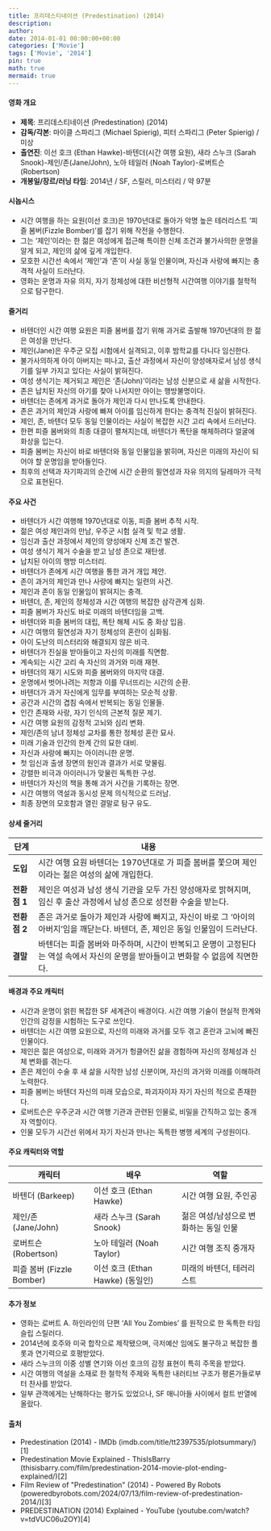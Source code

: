 ```yaml
---
title: 프리데스티네이션 (Predestination) (2014)
description: 
author: 
date: 2014-01-01 00:00:00+00:00
categories: ['Movie']
tags: ['Movie', '2014']
pin: true
math: true
mermaid: true
---
```

#### 영화 개요

- **제목**: 프리데스티네이션 (Predestination) (2014)  
- **감독/각본**: 마이클 스파리그 (Michael Spierig), 피터 스파리그 (Peter Spierig) / 미상  
- **출연진**: 이선 호크 (Ethan Hawke)-바텐더(시간 여행 요원), 새라 스누크 (Sarah Snook)-제인/존(Jane/John), 노아 테일러 (Noah Taylor)-로버트슨(Robertson)  
- **개봉일/장르/러닝 타임**: 2014년 / SF, 스릴러, 미스터리 / 약 97분  

#### 시놉시스

- 시간 여행을 하는 요원(이선 호크)은 1970년대로 돌아가 악명 높은 테러리스트 ‘피즐 봄버(Fizzle Bomber)’를 잡기 위해 작전을 수행한다.  
- 그는 ‘제인’이라는 한 젊은 여성에게 접근해 특이한 신체 조건과 불가사의한 운명을 알게 되고, 제인의 삶에 깊게 개입한다.  
- 모호한 시간선 속에서 ‘제인’과 ‘존’이 사실 동일 인물이며, 자신과 사랑에 빠지는 충격적 사실이 드러난다.  
- 영화는 운명과 자유 의지, 자기 정체성에 대한 비선형적 시간여행 이야기를 철학적으로 탐구한다.

#### 줄거리

- 바텐더인 시간 여행 요원은 피즐 봄버를 잡기 위해 과거로 출발해 1970년대의 한 젊은 여성을 만난다.  
- 제인(Jane)은 우주군 모집 시험에서 실격되고, 이후 밤학교를 다니다 임신한다.  
- 불가사의하게 아이 아버지는 떠나고, 출산 과정에서 자신이 양성애자로서 남성 생식기를 일부 가지고 있다는 사실이 밝혀진다.  
- 여성 생식기는 제거되고 제인은 ‘존(John)’이라는 남성 신분으로 새 삶을 시작한다.  
- 존은 납치된 자신의 아기를 찾아 나서지만 아이는 행방불명이다.  
- 바텐더는 존에게 과거로 돌아가 제인과 다시 만나도록 안내한다.  
- 존은 과거의 제인과 사랑에 빠져 아이를 임신하게 한다는 충격적 진실이 밝혀진다.  
- 제인, 존, 바텐더 모두 동일 인물이라는 사실이 복잡한 시간 고리 속에서 드러난다.  
- 한편 피즐 봄버와의 최종 대결이 펼쳐지는데, 바텐더가 폭탄을 해체하려다 얼굴에 화상을 입는다.  
- 피즐 봄버는 자신이 바로 바텐더와 동일 인물임을 밝히며, 자신은 미래의 자신이 되어야 할 운명임을 받아들인다.  
- 최후의 선택과 자기파괴의 순간에 시간 순환의 필연성과 자유 의지의 딜레마가 극적으로 표현된다.

#### 주요 사건

- 바텐더가 시간 여행해 1970년대로 이동, 피즐 봄버 추적 시작.  
- 젊은 여성 제인과의 만남, 우주군 시험 실격 및 학교 생활.  
- 임신과 출산 과정에서 제인의 양성애자 신체 조건 발견.  
- 여성 생식기 제거 수술을 받고 남성 존으로 재탄생.  
- 납치된 아이의 행방 미스터리.  
- 바텐더가 존에게 시간 여행을 통한 과거 개입 제안.  
- 존이 과거의 제인과 만나 사랑에 빠지는 일련의 사건.  
- 제인과 존이 동일 인물임이 밝혀지는 충격.  
- 바텐더, 존, 제인의 정체성과 시간 여행의 복잡한 삼각관계 심화.  
- 피즐 봄버가 자신도 바로 미래의 바텐더임을 고백.  
- 바텐더와 피즐 봄버의 대립, 폭탄 해체 시도 중 화상 입음.  
- 시간 여행의 필연성과 자기 정체성의 혼란이 심화됨.  
- 아이 도난의 미스터리와 해결되지 않은 비극.  
- 바텐더가 진실을 받아들이고 자신의 미래를 직면함.  
- 계속되는 시간 고리 속 자신의 과거와 미래 재현.  
- 바텐더의 재기 시도와 피즐 봄버와의 마지막 대결.  
- 운명에서 벗어나려는 저항과 이를 무너뜨리는 시간의 순환.  
- 바텐더가 과거 자신에게 임무를 부여하는 모순적 상황.  
- 공간과 시간의 겹침 속에서 반복되는 동일 인물들.  
- 인간 존재와 사랑, 자기 인식의 근본적 질문 제기.  
- 시간 여행 요원의 감정적 고뇌와 심리 변화.  
- 제인/존의 남녀 정체성 교차를 통한 정체성 혼란 묘사.  
- 미래 기술과 인간의 한계 간의 묘한 대비.  
- 자신과 사랑에 빠지는 아이러니한 운명.  
- 첫 임신과 출생 장면의 원인과 결과가 서로 맞물림.  
- 강렬한 비극과 아이러니가 맞물린 독특한 구성.  
- 바텐더가 자신의 책을 통해 과거 사건을 기록하는 장면.  
- 시간 여행의 역설과 동시성 문제 의식적으로 드러남.  
- 최종 장면의 모호함과 열린 결말로 탐구 유도.

#### 상세 줄거리

| **단계** | **내용** |
|----------|----------|
| **도입** | 시간 여행 요원 바텐더는 1970년대로 가 피즐 봄버를 쫓으며 제인이라는 젊은 여성의 삶에 개입한다. |
| **전환점 1** | 제인은 여성과 남성 생식 기관을 모두 가진 양성애자로 밝혀지며, 임신 후 출산 과정에서 남성 존으로 성전환 수술을 받는다. |
| **전환점 2** | 존은 과거로 돌아가 제인과 사랑에 빠지고, 자신이 바로 그 ‘아이의 아버지’임을 깨닫는다. 바텐더, 존, 제인은 동일 인물임이 드러난다. |
| **결말** | 바텐더는 피즐 봄버와 마주하며, 시간이 반복되고 운명이 고정된다는 역설 속에서 자신의 운명을 받아들이고 변화할 수 없음에 직면한다. |

#### 배경과 주요 캐릭터

- 시간과 운명이 얽힌 복잡한 SF 세계관이 배경이다. 시간 여행 기술이 현실적 한계와 인간의 감정을 시험하는 도구로 쓰인다.  
- 바텐더는 시간 여행 요원으로, 자신의 미래와 과거를 모두 겪고 혼란과 고뇌에 빠진 인물이다.  
- 제인은 젊은 여성으로, 미래와 과거가 헝클어진 삶을 경험하며 자신의 정체성과 신체 변화를 겪는다.  
- 존은 제인이 수술 후 새 삶을 시작한 남성 신분이며, 자신의 과거와 미래를 이해하려 노력한다.  
- 피즐 봄버는 바텐더 자신의 미래 모습으로, 파괴자이자 자기 자신의 적으로 존재한다.  
- 로버트슨은 우주군과 시간 여행 기관과 관련된 인물로, 비밀을 간직하고 있는 중개자 역할이다.  
- 인물 모두가 시간선 위에서 자기 자신과 만나는 독특한 병행 세계의 구성원이다.

#### 주요 캐릭터와 역할

| **캐릭터**      | **배우**             | **역할**                      |
|-----------------|----------------------|------------------------------|
| 바텐더 (Barkeep) | 이선 호크 (Ethan Hawke)    | 시간 여행 요원, 주인공            |
| 제인/존 (Jane/John) | 새라 스누크 (Sarah Snook)    | 젊은 여성/남성으로 변화하는 동일 인물 |
| 로버트슨 (Robertson) | 노아 테일러 (Noah Taylor)     | 시간 여행 조직 중개자              |
| 피즐 봄버 (Fizzle Bomber) | 이선 호크 (Ethan Hawke) (동일인) | 미래의 바텐더, 테러리스트          |

#### 추가 정보

- 영화는 로버트 A. 하인라인의 단편 ‘All You Zombies’ 를 원작으로 한 독특한 타임슬립 스릴러다.  
- 2014년에 호주와 미국 합작으로 제작됐으며, 극저예산 임에도 불구하고 복잡한 플롯과 연기력으로 호평받았다.  
- 새라 스누크의 이중 성별 연기와 이선 호크의 감정 표현이 특히 주목을 받았다.  
- 시간 여행의 역설을 소재로 한 철학적 주제와 독특한 내러티브 구조가 평론가들로부터 찬사를 받았다.  
- 일부 관객에게는 난해하다는 평가도 있었으나, SF 매니아들 사이에서 컬트 반열에 올랐다.

#### 출처

- Predestination (2014) - IMDb (imdb.com/title/tt2397535/plotsummary/)[1]  
- Predestination Movie Explained - ThisIsBarry (thisisbarry.com/film/predestination-2014-movie-plot-ending-explained/)[2]  
- Film Review of "Predestination" (2014) - Powered By Robots (poweredbyrobots.com/2024/07/13/film-review-of-predestination-2014/)[3]  
- PREDESTINATION (2014) Explained - YouTube (youtube.com/watch?v=tdVUC06u2OY)[4]
